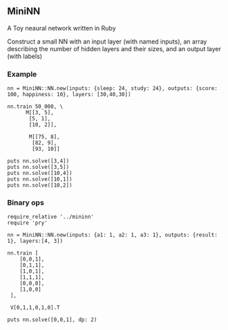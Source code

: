 ## MiniNN
A Toy neaural network written in Ruby

Construct a small NN with an input layer (with named inputs), an array describing the number of hidden layers and their sizes, and an output layer (with labels)

### Example
    nn = MiniNN::NN.new(inputs: {sleep: 24, study: 24}, outputs: {score: 100, happiness: 10}, layers: [30,40,30])

    nn.train 50_000, \
          M[[3, 5],
           [5, 1],
           [10, 2]],

           M[[75, 8],
            [82, 9],
            [93, 10]]

    puts nn.solve([3,4])
    puts nn.solve([3,5])
    puts nn.solve([10,4])
    puts nn.solve([10,1])
    puts nn.solve([10,2])

### Binary ops

    require_relative '../mininn'
    require 'pry'

    nn = MiniNN::NN.new(inputs: {a1: 1, a2: 1, a3: 1}, outputs: {result: 1}, layers:[4, 3])

    nn.train [
        [0,0,1],
        [0,1,1],
        [1,0,1],
        [1,1,1],
        [0,0,0],
        [1,0,0]
     ],

     V[0,1,1,0,1,0].T

    puts nn.solve([0,0,1], dp: 2)